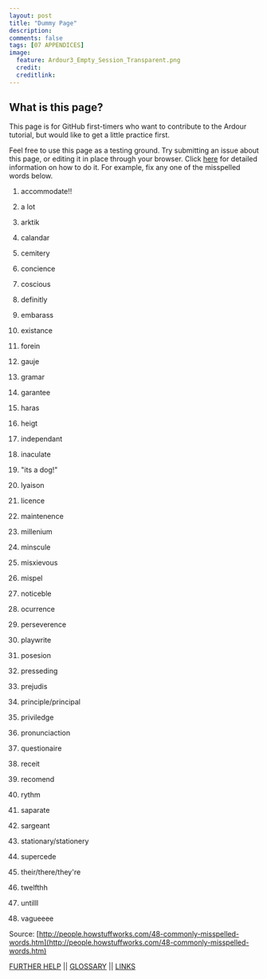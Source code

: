 ```yaml
---
layout: post
title: "Dummy Page"
description:
comments: false
tags: [07 APPENDICES]
image:
  feature: Ardour3_Empty_Session_Transparent.png
  credit:  
  creditlink:  
---
```


## What is this page?

This page is for GitHub first-timers who want to contribute to the Ardour tutorial, but would like to get a little practice first.

Feel free to use this page as a testing ground. Try submitting an issue about this page, or editing it in place through your browser. Click [here](../how-to-contribute) for detailed information on how to do it. For example, fix any one of the misspelled words below.

1. accommodate!!

2. a lot

3. arktik

4. calandar

5. cemitery

6. concience

7. coscious

8. definitly

9. embarass

10. existance

11. forein

12. gauje

13. gramar

14. garantee

15. haras

16. heigt

17. independant

18. inaculate

19. "its a dog!"

20. lyaison

21. licence

22. maintenence

23. millenium

24. minscule

25. misxievous

26. mispel

27. noticeble

28. ocurrence

29. perseverence

30. playwrite

31. posesion

32. presseding

33. prejudis

34. principle/principal

35. priviledge

36. pronunciaction

37. questionaire

38. receit

39. recomend

40. rythm

41. saparate

42. sargeant

43. stationary/stationery

44. supercede

45. their/there/they're

46. twelfthh

47. untilll

48. vagueeee

Source: [http://people.howstuffworks.com/48-commonly-misspelled-words.htm](http://people.howstuffworks.com/48-commonly-misspelled-words.htm)


[FURTHER HELP](../further-help)   ||
[GLOSSARY](../glossary)   ||
[LINKS](../links)
